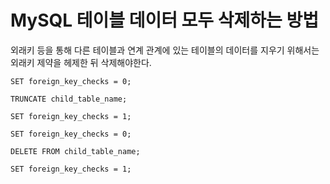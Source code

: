 # MySQL 테이블 데이터 모두 삭제하는 방법

외래키 등을 통해 다른 테이블과 연계 관계에 있는 테이블의 데이터를 지우기 위해서는 외래키 제약을 헤제한 뒤 삭제해야한다.

```mysql
SET foreign_key_checks = 0;

TRUNCATE child_table_name;

SET foreign_key_checks = 1;
```


```mysql
SET foreign_key_checks = 0;

DELETE FROM child_table_name;

SET foreign_key_checks = 1;
```